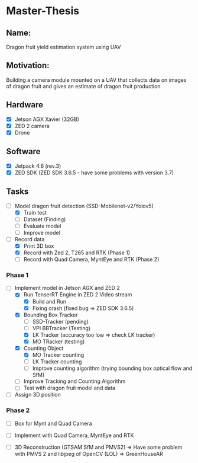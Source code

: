 # Master-Thesis

## Name: 

Dragon fruit yield estimation system using UAV

## Motivation: 

Building a camera module mounted on a UAV that collects data on images of dragon fruit and gives an estimate of dragon fruit production

## Hardware

- [x] Jetson AGX Xavier (32GB)
- [x] ZED 2 camera
- [x] Drone  

## Software

- [x] Jetpack 4.6 (rev.3)
- [x] ZED SDK (ZED SDK 3.6.5 - have some problems with version 3.7)

## Tasks

- [ ] Model dragon fruit detection (SSD-Mobilenet-v2/Yolov5)
  - [x] Train test
  - [ ] Dataset (Finding)
  - [ ] Evaluate model
  - [ ] Improve model
- [ ] Record data 
  - [x] Print 3D box 
  - [x] Record with Zed 2, T265 and RTK (Phase 1)
  - [ ] Record with Quad Camera, MyntEye and RTK (Phase 2)

### Phase 1
- [ ] Implement model in Jetson AGX and ZED 2  
  - [x] Run TenserRT Engine in ZED 2 Video stream 
    - [x] Build and Run
    - [x] Fixing crash (fixed bug => ZED SDK 3.6.5) 
  - [x] Bounding Box Tracker
    - [ ] SSD-Tracker (pending)
    - [ ] VPI BBTracker (Testing)
    - [x] LK Tracker (accuracy too low => check LK tracker) 
    - [x] MO TRacker (testing) 
  - [x] Counting Object 
    - [x] MO Tracker counting 
    - [ ] LK Tracker counting
    - [ ] Improve counting algorithm (trying bounding box optical flow and SfM)
  - [ ] Improve Tracking and Counting Algorithm
  - [ ] Test with dragon fruit model and data
- [ ] Assign 3D position 
 
### Phase 2
- [ ] Box for Mynt and Quad Camera
- [ ] Implement with Quad Camera, MyntEye and RTK
- [ ] 3D Reconstruction (GTSAM SfM and PMVS2) => Have some problem with PMVS 2 and libjpeg of OpenCV (LOL) => GreenHouseAR



